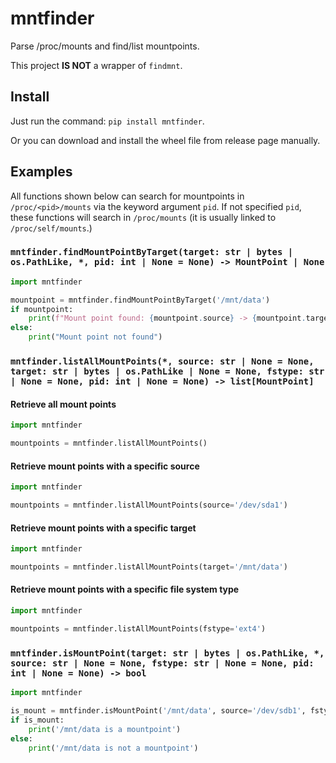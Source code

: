# mntfinder

Parse /proc/mounts and find/list mountpoints.

This project **IS NOT** a wrapper of `findmnt`.

## Install

Just run the command: `pip install mntfinder`.

Or you can download and install the wheel file from release page manually.

## Examples

All functions shown below can search for mountpoints in `/proc/<pid>/mounts` via the keyword argument `pid`. If not specified `pid`, these functions will search in `/proc/mounts` (it is usually linked to `/proc/self/mounts`.)

### `mntfinder.findMountPointByTarget(target: str | bytes | os.PathLike, *, pid: int | None = None) -> MountPoint | None`

```python
import mntfinder

mountpoint = mntfinder.findMountPointByTarget('/mnt/data')
if mountpoint:
    print(f"Mount point found: {mountpoint.source} -> {mountpoint.target} (Filesystem type: {mountpoint.fstype})")
else:
    print("Mount point not found")
```

### `mntfinder.listAllMountPoints(*, source: str | None = None, target: str | bytes | os.PathLike | None = None, fstype: str | None = None, pid: int | None = None) -> list[MountPoint]`

#### Retrieve all mount points

```python
import mntfinder

mountpoints = mntfinder.listAllMountPoints()
```

#### Retrieve mount points with a specific source

```python
import mntfinder

mountpoints = mntfinder.listAllMountPoints(source='/dev/sda1')
```

#### Retrieve mount points with a specific target

```python
import mntfinder

mountpoints = mntfinder.listAllMountPoints(target='/mnt/data')
```

#### Retrieve mount points with a specific file system type

```python
import mntfinder

mountpoints = mntfinder.listAllMountPoints(fstype='ext4')
```

### `mntfinder.isMountPoint(target: str | bytes | os.PathLike, *, source: str | None = None, fstype: str | None = None, pid: int | None = None) -> bool`

```python
import mntfinder

is_mount = mntfinder.isMountPoint('/mnt/data', source='/dev/sdb1', fstype='ext4')
if is_mount:
    print('/mnt/data is a mountpoint')
else:
    print('/mnt/data is not a mountpoint')
```
